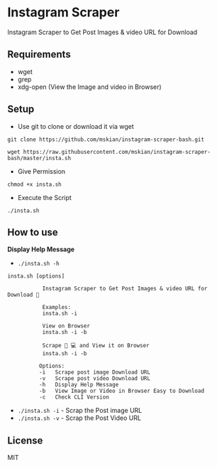 # Instagram Scraper

Instagram Scraper to Get Post Images &amp; video URL for Download

## Requirements

- wget
- grep
- xdg-open (View the Image and video in Browser)

## Setup

- Use git to clone or download it via wget

```
git clone https://github.com/mskian/instagram-scraper-bash.git
```

```
wget https://raw.githubusercontent.com/mskian/instagram-scraper-bash/master/insta.sh
```

- Give Permission

```
chmod +x insta.sh
```

- Execute the Script

```
./insta.sh
```

## How to use

**Display Help Message**

- `./insta.sh -h`

```
insta.sh [options]

           Instagram Scraper to Get Post Images & video URL for Download 📲
        
           Examples:
           insta.sh -i

           View on Browser 
           insta.sh -i -b

           Scrape 👩 💻 and View it on Browser 
           insta.sh -i -b

          Options:
          -i   Scrape post image Download URL
          -v   Scrape post video Download URL
          -h   Display Help Message
          -b   View Image or Video in Browser Easy to Download
          -c   Check CLI Version
```

- `./insta.sh -i`  - Scrap the Post image URL
- `./insta.sh -v`  - Scrap the Post Video URL


## License

MIT

